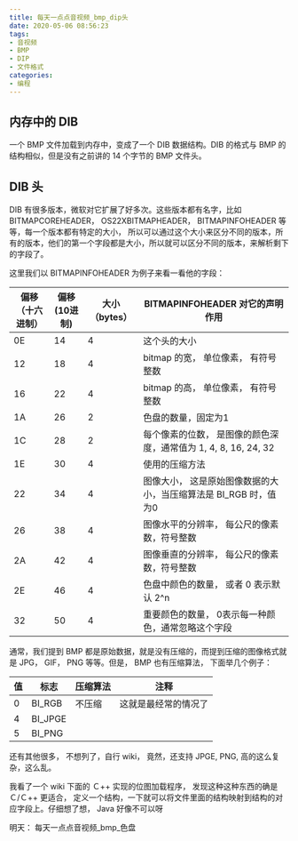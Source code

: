 ```yaml
---
title: 每天一点点音视频_bmp_dip头
date: 2020-05-06 08:56:23
tags:
- 音视频
- BMP
- DIP
- 文件格式
categories:
- 编程
---
```


## 内存中的 DIB

一个 BMP 文件加载到内存中，变成了一个 DIB 数据结构。DIB 的格式与 BMP 的结构相似，但是没有之前讲的 14 个字节的 BMP 文件头。

## DIB 头

DIB 有很多版本，微软对它扩展了好多次。这些版本都有名字，比如 BITMAPCOREHEADER， OS22XBITMAPHEADER， BITMAPINFOHEADER 等等，每一个版本都有特定的大小， 所以可以通过这个大小来区分不同的版本，所有的版本，他们的第一个字段都是大小，所以就可以区分不同的版本，来解析剩下的字段了。

这里我们以 BITMAPINFOHEADER 为例子来看一看他的字段：

偏移（十六进制） | 偏移(10进制) | 大小（bytes） |  BITMAPINFOHEADER 对它的声明作用
-|-|-|-
0E | 14 | 4 | 这个头的大小
12 | 18 | 4 | bitmap 的宽， 单位像素， 有符号整数
16 | 22 | 4 | bitmap 的高， 单位像素， 有符号整数
1A | 26 | 2 | 色盘的数量，固定为1
1C | 28 | 2 | 每个像素的位数， 是图像的颜色深度，通常值为 1, 4, 8, 16, 24, 32
1E | 30 | 4 | 使用的压缩方法
22 | 34 | 4 | 图像大小， 这是原始图像数据的大小，当压缩算法是 BI_RGB 时，值为0
26 | 38 | 4 | 图像水平的分辨率， 每公尺的像素数，符号整数
2A | 42 | 4 | 图像垂直的分辨率， 每公尺的像素数，符号整数
2E | 46 | 4 | 色盘中颜色的数量， 或者 0 表示默认 2^n
32 | 50 | 4 | 重要颜色的数量， 0表示每一种颜色，通常忽略这个字段

通常，我们提到 BMP 都是原始数据，就是没有压缩的，而提到压缩的图像格式就是 JPG， GIF， PNG 等等。但是， BMP 也有压缩算法， 下面举几个例子：

值 | 标志 | 压缩算法 | 注释
-|-|-|-
0 | BI_RGB | 不压缩 | 这就是最经常的情况了
4 | BI_JPGE | 
5 | BI_PNG | 

还有其他很多， 不想列了，自行 wiki， 竟然，还支持 JPGE, PNG, 高的这么复杂，这么乱。

我看了一个 wiki 下面的 Ｃ++ 实现的位图加载程序， 发现这种这种东西的确是 Ｃ/Ｃ++ 更适合， 定义一个结构，一下就可以将文件里面的结构映射到结构的对应字段上。仔细想了想， Java 好像不可以呀

明天： 每天一点点音视频_bmp_色盘


